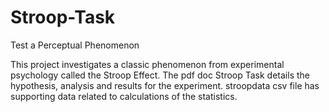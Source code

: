 # Stroop-Task
Test a Perceptual Phenomenon

This project investigates a classic phenomenon from experimental psychology called the Stroop Effect. 
The pdf doc Stroop Task details the hypothesis, analysis and results for the experiment.
stroopdata csv file has supporting data related to calculations of the statistics.


